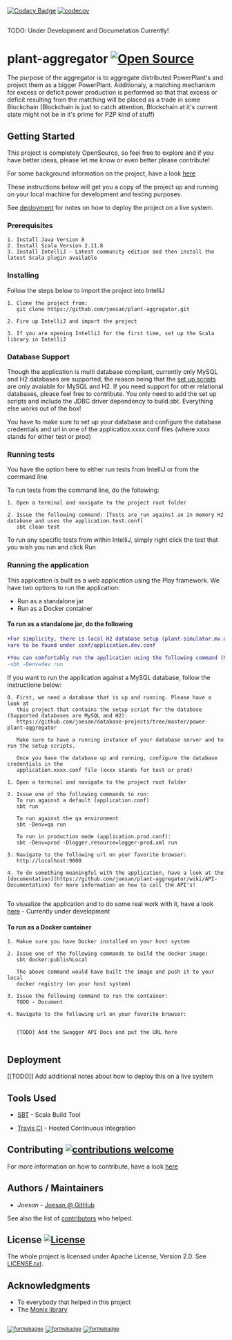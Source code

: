 [![Codacy Badge]()]()
[![codecov]()]()

##

TODO: Under Development and Documetation Currently!

# plant-aggregator [![Open Source](https://img.shields.io/badge/Open%20Source-100%25-yellowgreen.svg)](https://github.com/ellerbrock/open-source-badges/)

The purpose of the aggregator is to aggregate distributed PowerPlant's and project them as a bigger PowerPlant. Additionaly, a matching mechanism for excess or deficit power production is performed so that that excess or deficit resulting from the matching will be placed as a trade in some Blockchain (Blockchain is just to catch attention, Blockchain at it's current state might not be in it's prime for P2P kind of stuff)

## Getting Started 

This project is completely OpenSource, so feel free to explore and if you have better ideas, please let me know or even better please contribute! 

For some background information on the project, have a look [here](https://github.com/joesan/plant-aggregator/wiki)

These instructions below will get you a copy of the project up and running on your local machine for development and testing purposes. 

See [deployment](#Deployment) for notes on how to deploy the project on a live system.

### Prerequisites

```
1. Install Java Version 8
2. Install Scala Version 2.11.8
3. Install IntelliJ - Latest community edition and then install the latest Scala plugin available
```

### Installing

Follow the steps below to import the project into IntelliJ

```
1. Clone the project from: 
   git clone https://github.com/joesan/plant-aggregator.git
   
2. Fire up IntelliJ and import the project
   
3. If you are opening IntelliJ for the first time, set up the Scala library in IntelliJ
```

### Database Support

Though the application is multi database compliant, currently only MySQL and H2 databases are supported, the reason being that the [set up scripts](https://github.com/joesan/database-projects/tree/master/power-plant-aggregator) are only avaiable for MySQL and H2. If you need support for other relational databases, please feel free to contribute. You only need to add the set up scripts and include the JDBC driver dependency to build.sbt. Everything else works out of the box!

You have to make sure to set up your database and configure the database credentials and url in one of the applicatiox.xxxx.conf files (where xxxx stands for either test or prod)

### Running tests

You have the option here to either run tests from IntelliJ or from the command line

To run tests from the command line, do the following:

```
1. Open a terminal and navigate to the project root folder 
   
2. Issue the following command: [Tests are run against an in memory H2 database and uses the application.test.conf]
   sbt clean test
```
To run any specific tests from within IntelliJ, simply right click the test that you wish you
run and click Run

### Running the application

This application is built as a web application using the Play framework. We have two options to run the application:

* Run as a standalone jar
* Run as a Docker container

#### To run as a standalone jar, do the following

```diff
+For simplicity, there is local H2 database setup (plant-simulator.mv.db). The connection details 
+are to be found under conf/application.dev.conf
   
+You can comfortably run the application using the following command (No WiFi, no Network required)
-sbt -Denv=dev run
```

If you want to run the application against a MySQL database, follow the instructione below:

```
0. First, we need a database that is up and running. Please have a look at
   this project that contains the setup script for the database (Supported databases are MySQL and H2):
   https://github.com/joesan/database-projects/tree/master/power-plant-aggregator
   
   Make sure to have a running instance of your database server and to run the setup scripts.
   
   Once you have the database up and running, configure the database credentials in the 
   application.xxxx.conf file (xxxx stands for test or prod)
   
1. Open a terminal and navigate to the project root folder 
   
2. Issue one of the following commands to run:
   To run against a default (application.conf)
   sbt run
   
   To run against the qa environment
   sbt -Denv=qa run
   
   To run in production mode (application.prod.conf):
   sbt -Denv=prod -Dlogger.resource=logger-prod.xml run

3. Navigate to the following url on your favorite browser:
   http://localhost:9000
   
4. To do something meaningful with the application, have a look at the [documentation](https://github.com/joesan/plant-aggregator/wiki/API-Documentation) for more information on how to call the API's!
   
``` 

To visualize the application and to do some real work with it, have a look [here](https://github.com/joesan/plant-simulator-ui) - Currently under development

#### To run as a Docker container

```
1. Makue sure you have Docker installed on your host system 
   
2. Issue one of the following commands to build the docker image:
   sbt docker:publishLocal
   
   The above command would have built the image and push it to your local
   docker registry (on your host system)
   
3. Issue the following command to run the container:
   TODO - Document
   
4. Navigate to the following url on your favorite browser:
   
   
   [TODO] Add the Swagger API Docs and put the URL here
   
```

## Deployment

[[TODO]] Add additional notes about how to deploy this on a live system

## Tools Used

* [SBT](http://www.scala-sbt.org/) - Scala Build Tool

* [Travis CI](https://travis-ci.com/) - Hosted Continuous Integration

## Contributing [![contributions welcome](https://img.shields.io/badge/contributions-welcome-brightgreen.svg?style=flat)](https://github.com/joesan/plant-simulator/issues)

For more information on how to contribute, have a look [here](https://github.com/joesan/plant-aggregator/blob/master/CONTRIBUTING.md)

## Authors / Maintainers

* *Joesan*           - [Joesan @ GitHub](https://github.com/joesan/)

See also the list of [contributors](https://github.com/joesan/plant-aggregator/graphs/contributors) who helped.

## License [![License](https://img.shields.io/badge/License-Apache%202.0-blue.svg)](https://opensource.org/licenses/Apache-2.0)

The whole project is licensed under Apache License, Version 2.0. See [LICENSE.txt](./LICENSE.txt).

## Acknowledgments

* To everybody that helped in this project
* The [Monix library](https://monix.io/)

##
<sup>[![forthebadge](http://forthebadge.com/images/badges/powered-by-electricity.svg)](http://forthebadge.com)</sup>
<sup>[![forthebadge](http://forthebadge.com/images/badges/built-with-grammas-recipe.svg)](http://forthebadge.com)</sup>
<sup>[![forthebadge](http://forthebadge.com/images/badges/fuck-it-ship-it.svg)](http://forthebadge.com)</sup>
